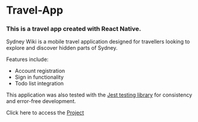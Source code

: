# Travel-App

### This is a travel app created with React Native.

Sydney Wiki is a mobile travel application designed for travellers looking to explore and discover hidden parts of Sydney. 

Features include:
 - Account registration 
 - Sign in functionality
 - Todo list integration

This application was also tested with the [Jest testing library](https://jestjs.io/) for consistency and error-free development.

Click here to access the [Project](https://expo.io/@prunesland/projects/app-assignment2)

